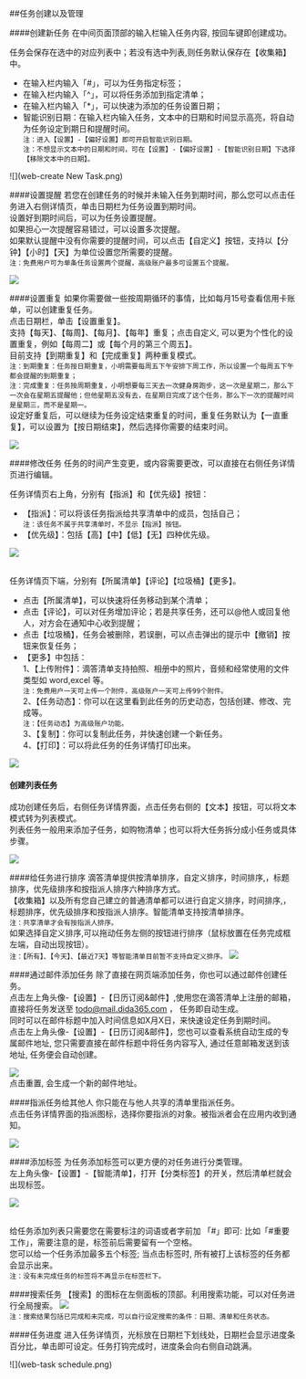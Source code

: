 ##任务创建以及管理

####创建新任务
在中间页面顶部的输入栏输入任务内容, 按回车键即创建成功。

任务会保存在选中的对应列表中；若没有选中列表,则任务默认保存在【收集箱】中。

* 在输入栏内输入「#」，可以为任务指定标签；
* 在输入栏内输入「^」，可以将任务添加到指定清单；
* 在输入栏内输入「*」，可以快速为添加的任务设置日期；
* 智能识别日期：在输入栏内输入任务，文本中的日期和时间显示高亮，将自动为任务设定到期日和提醒时间。
<br/> `注：进入【设置】-【偏好设置】即可开启智能识别日期。`
<br>`注：不想显示文本中的日期和时间，可在【设置】-【偏好设置】-【智能识别日期】下选择【移除文本中的日期】。`

![](web-create New Task.png)

####设置提醒
若您在创建任务的时候并未输入任务到期时间，那么您可以点击任务进入右侧详情页，单击日期栏为任务设置到期时间。
<br>设置好到期时间后，可以为任务设置提醒。
<br>如果担心一次提醒容易错过，可以设置多次提醒。
<br>如果默认提醒中没有你需要的提醒时间，可以点击【自定义】按钮，支持以【分钟】【小时】【天】为单位设置您所需要的提醒。
<br/> `注：免费用户可为单条任务设置两个提醒，高级账户最多可设置五个提醒。`

![](web-remind.png)


####设置重复
如果你需要做一些按周期循环的事情，比如每月15号查看信用卡账单，可以创建重复任务。
<br />点击日期栏，单击【设置重复】。
<br />支持【每天】、【每周】、【每月】、【每年】重复；点击自定义, 可以更为个性化的设置重复，例如【每周二】或【每个月的第三个周五】。
<br>目前支持【到期重复】和【完成重复】两种重复模式。
<br/> `注：到期重复：任务按日期重复，小明需要每周五下午安排下周工作，所以设置一个每周五下午都会提醒的到期重复；`
<br/> `注：完成重复：任务按周期重复，小明想要每三天去一次健身房跑步，这一次是星期二，那么下一次会在星期五提醒他；但他星期五没有去，在星期日完成了这个任务，那么下一次的提醒时间是星期三，而不是星期一。`
<br>设定好重复后，可以继续为任务设定结束重复的时间，重复任务默认为【一直重复】，可以设置为【按日期结束】，然后选择你需要的结束时间。

![](web-repeat.png)

####修改任务
任务的时间产生变更，或内容需要更改，可以直接在右侧任务详情页进行编辑。

任务详情页右上角，分别有【指派】和【优先级】按钮：
* 【指派】：可以将该任务指派给共享清单中的成员，包括自己；
<br>`注：该任务不属于共享清单时，不显示【指派】按钮。`
* 【优先级】：包括【高】【中】【低】【无】四种优先级。

![](web-priority.png)

<br>任务详情页下端，分别有【所属清单】【评论】【垃圾桶】【更多】。
* 点击【所属清单】，可以快速将任务移动到某个清单；
* 点击【评论】，可以对任务增加评论；若是共享任务，还可以@他人或回复他人，对方会在通知中心收到提醒；
* 点击【垃圾桶】，任务会被删除，若误删，可以点击弹出的提示中【撤销】按钮来恢复任务；
* 【更多】中包括：
<br>1、【上传附件】：滴答清单支持拍照、相册中的照片，音频和经常使用的文件类型如 word,excel 等。
<br/> `注：免费用户一天可上传一个附件，高级账户一天可上传99个附件。`
<br>2、【任务动态】：你可以在这里看到此任务的历史动态，包括创建、修改、完成等。
<br/> `注：【任务动态】为高级账户功能。`
<br>3、【复制】：你可以复制此任务，并快速创建一个新任务。
<br>4、【打印】：可以将此任务的任务详情打印出来。

![](web-revise.png)

#### 创建列表任务
成功创建任务后，右侧任务详情界面，点击任务右侧的【文本】按钮，可以将文本模式转为列表模式。
<br/> 列表任务一般用来添加子任务，如购物清单；也可以将大任务拆分成小任务或具体步骤。

![](Web-checklistnote.png)

####给任务进行排序
滴答清单提供按清单排序，自定义排序，时间排序,，标题排序，优先级排序和按指派人排序六种排序方式。
<br>【收集箱】以及所有您自己建立的普通清单都可以进行自定义排序，时间排序,，标题排序，优先级排序和按指派人排序。智能清单支持按清单排序。
<br/> `注：共享清单才会有按指派人排序。`
<br/>如果选择自定义排序,可以拖动任务左侧的按钮进行排序（鼠标放置在任务完成框左端，自动出现按钮）。
<br/> `注：【所有】、【今天】、【最近7天】等智能清单目前暂不支持自定义排序。`
![](web-sort.png)


####通过邮件添加任务
除了直接在网页端添加任务，你也可以通过邮件创建任务。
<br />点击左上角头像-【设置】-【日历订阅&邮件】,使用您在滴答清单上注册的邮箱，直接将任务发送至 [todo@mail.dida365.com](todo@mail.dida365.com) ， 任务即自动生成。
<br>同时可以在邮件标题中加入时间信息如X月X日，来快速设定任务到期时间。
<br />点击左上角头像-【设置】-【日历订阅&邮件】，您也可以查看系统自动生成的专属邮件地址, 您只需要直接在邮件标题中将任务内容写入, 通过任意邮箱发送到该地址, 任务便会自动创建。

![](web-addviaemail0.png)
<br />点击重置, 会生成一个新的邮件地址。

####指派任务给其他人
你只能在与他人共享的清单里指派任务。
<br/>点击任务详情界面的指派图标，选择你要指派的对象。被指派者会在应用内收到通知。

![](web-assign.png)

####添加标签
为任务添加标签可以更方便的对任务进行分类管理。
<br/>左上角头像-【设置】-【智能清单】，打开【分类标签】的开关，然后清单栏就会出现标签。

![](Web-tag.png)

<br/>给任务添加列表只需要您在需要标注的词语或者字前加 「#」即可: 比如「#重要工作」，需要注意的是，标签前后需要留有一个空格。
<br/>您可以给一个任务添加最多五个标签; 当点击标签时, 所有被打上该标签的任务都会显示出来。
<br/> `注：没有未完成任务的标签将不再显示在标签栏下。`

####搜索任务
【搜索】的图标在左侧面板的顶部。利用搜索功能，可以对任务进行全局搜索。
![](web-search0.png)
<br/> `注：搜索结果包括已完成和未完成，可以自行设定搜索的条件：日期、清单和任务状态。`

####任务进度
进入任务详情页，光标放在日期栏下划线处，日期栏会显示进度条百分比，单击即可设定。任务打钩完成时，进度条会向右侧自动跳满。

![](web-task schedule.png)